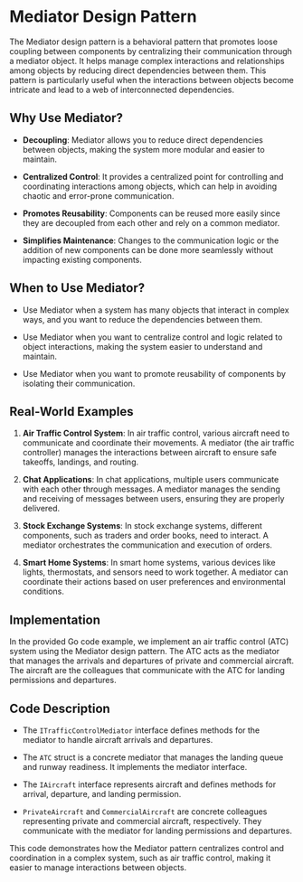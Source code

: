 # Mediator Design Pattern

The Mediator design pattern is a behavioral pattern that promotes loose coupling between components by centralizing their communication through a mediator object. It helps manage complex interactions and relationships among objects by reducing direct dependencies between them. This pattern is particularly useful when the interactions between objects become intricate and lead to a web of interconnected dependencies.

## Why Use Mediator?

- **Decoupling**: Mediator allows you to reduce direct dependencies between objects, making the system more modular and easier to maintain.

- **Centralized Control**: It provides a centralized point for controlling and coordinating interactions among objects, which can help in avoiding chaotic and error-prone communication.

- **Promotes Reusability**: Components can be reused more easily since they are decoupled from each other and rely on a common mediator.

- **Simplifies Maintenance**: Changes to the communication logic or the addition of new components can be done more seamlessly without impacting existing components.

## When to Use Mediator?

- Use Mediator when a system has many objects that interact in complex ways, and you want to reduce the dependencies between them.

- Use Mediator when you want to centralize control and logic related to object interactions, making the system easier to understand and maintain.

- Use Mediator when you want to promote reusability of components by isolating their communication.

## Real-World Examples

1. **Air Traffic Control System**: In air traffic control, various aircraft need to communicate and coordinate their movements. A mediator (the air traffic controller) manages the interactions between aircraft to ensure safe takeoffs, landings, and routing.

2. **Chat Applications**: In chat applications, multiple users communicate with each other through messages. A mediator manages the sending and receiving of messages between users, ensuring they are properly delivered.

3. **Stock Exchange Systems**: In stock exchange systems, different components, such as traders and order books, need to interact. A mediator orchestrates the communication and execution of orders.

4. **Smart Home Systems**: In smart home systems, various devices like lights, thermostats, and sensors need to work together. A mediator can coordinate their actions based on user preferences and environmental conditions.

## Implementation

In the provided Go code example, we implement an air traffic control (ATC) system using the Mediator design pattern. The ATC acts as the mediator that manages the arrivals and departures of private and commercial aircraft. The aircraft are the colleagues that communicate with the ATC for landing permissions and departures.

## Code Description

- The `ITrafficControlMediator` interface defines methods for the mediator to handle aircraft arrivals and departures.

- The `ATC` struct is a concrete mediator that manages the landing queue and runway readiness. It implements the mediator interface.

- The `IAircraft` interface represents aircraft and defines methods for arrival, departure, and landing permission.

- `PrivateAircraft` and `CommercialAircraft` are concrete colleagues representing private and commercial aircraft, respectively. They communicate with the mediator for landing permissions and departures.

This code demonstrates how the Mediator pattern centralizes control and coordination in a complex system, such as air traffic control, making it easier to manage interactions between objects.  
